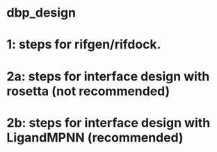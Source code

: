 # dbp_design

# 1: steps for rifgen/rifdock. 
# 2a: steps for interface design with rosetta (not recommended)
# 2b: steps for interface design with LigandMPNN (recommended)

